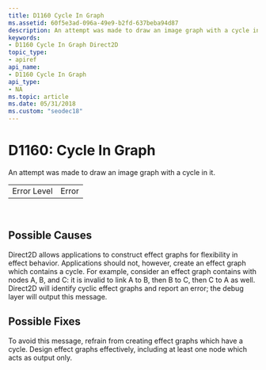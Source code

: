 ```yaml
---
title: D1160 Cycle In Graph
ms.assetid: 60f5e3ad-096a-49e9-b2fd-637beba94d87
description: An attempt was made to draw an image graph with a cycle in it.
keywords:
- D1160 Cycle In Graph Direct2D
topic_type:
- apiref
api_name:
- D1160 Cycle In Graph
api_type:
- NA
ms.topic: article
ms.date: 05/31/2018
ms.custom: "seodec18"
---
```


# D1160: Cycle In Graph

An attempt was made to draw an image graph with a cycle in it.



|             |       |
|-------------|-------|
| Error Level | Error |



 

## Possible Causes

Direct2D allows applications to construct effect graphs for flexibility in effect behavior. Applications should not, however, create an effect graph which contains a cycle. For example, consider an effect graph contains with nodes A, B, and C: it is invalid to link A to B, then B to C, then C to A as well. Direct2D will identify cyclic effect graphs and report an error; the debug layer will output this message.

## Possible Fixes

To avoid this message, refrain from creating effect graphs which have a cycle. Design effect graphs effectively, including at least one node which acts as output only.

 

 




